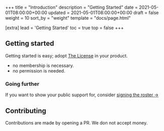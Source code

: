 +++
title = "Introduction"
description = "Getting Started"
date = 2021-05-01T08:00:00+00:00
updated = 2021-05-01T08:00:00+00:00
draft = false
weight = 10
sort_by = "weight"
template = "docs/page.html"

[extra]
lead = 'Getting Started'
toc = true
top = false
+++

## Getting started

Getting started is easy; adopt [The License](../../contributing/licensing/)
 in your product.
- no membership is necessary.
- no permission is needed.

### Going further

If you want to show your public support for, consider [signing the roster →](../../contributing/signatories/)

## Contributing

Contributions are made by opening a PR. We don not accept money.
